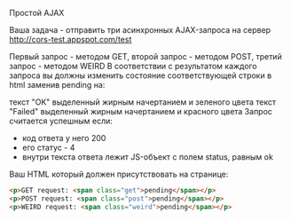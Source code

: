 Простой AJAX

Ваша задача - отправить три асинхронных AJAX-запроса на сервер http://cors-test.appspot.com/test 

Первый запрос - методом GET, второй запрос - методом POST, третий запрос - методом WEIRD
В соответствии с результатом каждого запроса вы должны изменить состояние соответствующей строки в html заменив pending на:

текст "OK" выделенный жирным начертанием и зеленого цвета
текст "Failed" выделенный жирным начертанием и красного цвета 
Запрос считается успешным если:

* код ответа у него 200
* его статус - 4
* внутри текста ответа лежит JS-объект с полем status, равным ok

Ваш HTML который должен присутствовать на странице:
```html
<p>GET request: <span class="get">pending</span></p>
<p>POST request: <span class="post">pending</span></p>
<p>WEIRD request: <span class="weird">pending</span></p>
```
